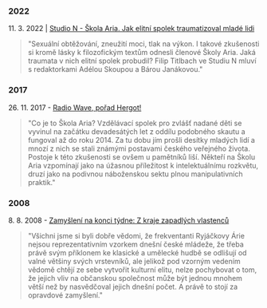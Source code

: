 ### 2022
11\. 3. 2022 | [Studio N - Škola Aria. Jak elitní spolek traumatizoval mladé lidi](https://ceskepodcasty.cz/episode/oDhCdMcQbTB6158ytxaF)
> "Sexuální obtěžování, zneužití moci, tlak na výkon. I takové zkušenosti si kromě lásky k filozofickým textům odnesli členové Školy Aria. Jaká traumata v nich elitní spolek probudil? Filip Titlbach ve Studiu N mluví s redaktorkami Adélou Skoupou a Bárou Janákovou."

### 2017
26\. 11. 2017 - [Radio Wave, pořad Hergot!](https://wave.rozhlas.cz/hergot-skola-aria-lihen-osobnosti-nebo-podivna-sekta-6389090)
 > "Co je to Škola Aria? Vzdělávací spolek pro zvlášť nadané děti se vyvinul na začátku devadesátých let z oddílu podobného skautu a fungoval až do roku 2014. Za tu dobu jím prošli desítky mladých lidí a mnozí z nich se stali známými postavami českého veřejného života. Postoje k této zkušenosti se ovšem u pamětníků liší. Někteří na Školu Aria vzpomínají jako na úžasnou příležitost k intelektuálnímu rozkvětu, druzí jako na podivnou náboženskou sektu plnou manipulativních praktik."

### 2008
8\. 8. 2008 - [Zamyšlení na konci týdne: Z kraje zapadlých vlastenců]( https://plus.rozhlas.cz/zamysleni-na-konci-tydne-z-kraje-zapadlych-vlastencu-7839312)
> "Všichni jsme si byli dobře vědomi, že frekventanti Ryjáčkovy Árie nejsou reprezentativním vzorkem dnešní české mládeže, že třeba právě svým příklonem ke klasické a umělecké hudbě se odlišují od valné většiny svých vrstevníků, ale jelikož pod vzorným vedením vědomě chtějí ze sebe vytvořit kulturní elitu, nelze pochybovat o tom, že jejich vliv na občanskou společnost může být jednou mnohem větší než by nasvědčoval jejich dnešní počet. A právě to stojí za opravdové zamyšlení."
